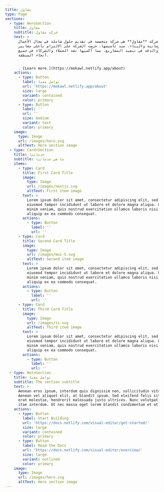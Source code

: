 ```yaml
---
title: مقاول
type: Page
sections:
  - type: HeroSection
    title: مقاول
    subtitle: شركه مقاول
    text: >
      شركة **مقاول** هي شركة متخصصة في تقديم حلول شاملة في مجال الأعمال
      الخرسانية والبناء. منذ تأسيسها، حرصت الشركة على الالتزام بأعلى معايير
      الجودة والدقة في تنفيذ المشاريع، مما أكسبها ثقة العملاء والشركاء في جميع
      أنحاء المنطقة.


      . [Learn more.](https://mokawl.netlify.app/about)
    actions:
      - type: Button
        label: تواصل معنا
        url: 'https://mokawl.netlify.app/about'
        size: large
        variant: contained
        color: primary
      - type: Button
        label: ''
        url: ''
        size: medium
        variant: text
        color: primary
    image:
      type: Image
      url: /images/hero.svg
      altText: Hero section image
  - type: CardsSection
    title: خدماتنا
    subtitle: ما هي خدماتنا
    items:
      - type: Card
        title: First Card Title
        image:
          type: Image
          url: /images/nextjs.svg
          altText: First item image
        text: >
          Lorem ipsum dolor sit amet, consectetur adipiscing elit, sed do
          eiusmod tempor incididunt ut labore et dolore magna aliqua. Ut enim ad
          minim veniam, quis nostrud exercitation ullamco laboris nisi ut
          aliquip ex ea commodo consequat.
        actions:
          - type: Button
            label: ''
            url: ''
      - type: Card
        title: Second Card Title
        image:
          type: Image
          url: /images/mui-5.svg
          altText: Second item image
        text: >
          Lorem ipsum dolor sit amet, consectetur adipiscing elit, sed do
          eiusmod tempor incididunt ut labore et dolore magna aliqua. Ut enim ad
          minim veniam, quis nostrud exercitation ullamco laboris nisi ut
          aliquip ex ea commodo consequat.
        actions:
          - type: Button
            label: ''
            url: ''
      - type: Card
        title: Third Card Title
        image:
          type: Image
          url: /images/ts.svg
          altText: Third item image
        text: >
          Lorem ipsum dolor sit amet, consectetur adipiscing elit, sed do
          eiusmod tempor incididunt ut labore et dolore magna aliqua. Ut enim ad
          minim veniam, quis nostrud exercitation ullamco laboris nisi ut
          aliquip ex ea commodo consequat.
        actions:
          - type: Button
            label: ''
            url: ''
  - type: HeroSection
    title: تواصل معنا
    subtitle: The section subtitle
    text: >-
      Aenean eros ipsum, interdum quis dignissim non, sollicitudin vitae nisl.
      Aenean vel aliquet elit, at blandit ipsum. Sed eleifend felis sit amet
      erat molestie, hendrerit malesuada justo ultrices. Nunc volutpat at erat
      itae interdum. Ut nec massa eget lorem blandit condimentum et at risus.
    actions:
      - type: Button
        label: Start Building
        url: 'https://docs.netlify.com/visual-editor/get-started/'
        size: large
        variant: contained
        color: primary
      - type: Button
        label: Read the Docs
        url: 'https://docs.netlify.com/visual-editor/overview/'
        size: large
        variant: outlined
        color: primary
    image:
      type: Image
      url: /images/hero.svg
      altText: Hero section image
---
```

